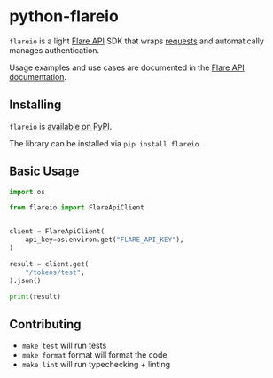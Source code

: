 # python-flareio

`flareio` is a light [Flare API](https://api.docs.flare.io/) SDK that wraps [requests](https://requests.readthedocs.io/) and automatically manages authentication.

Usage examples and use cases are documented in the [Flare API documentation](https://api.docs.flare.io/sdk/python).

## Installing

`flareio` is [available on PyPI](https://pypi.org/project/flareio/).

The library can be installed via `pip install flareio`.

## Basic Usage

```python
import os

from flareio import FlareApiClient


client = FlareApiClient(
    api_key=os.environ.get("FLARE_API_KEY"),
)

result = client.get(
    "/tokens/test",
).json()

print(result)
```

## Contributing

- `make test` will run tests
- `make format` format will format the code
- `make lint` will run typechecking + linting
